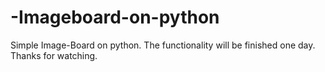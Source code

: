 # -Imageboard-on-python
Simple Image-Board on python.
The functionality will be finished one day. Thanks for watching.

